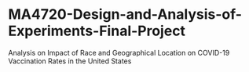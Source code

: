 # MA4720-Design-and-Analysis-of-Experiments-Final-Project
Analysis on Impact of Race and Geographical Location on COVID-19 Vaccination Rates in  the United States
